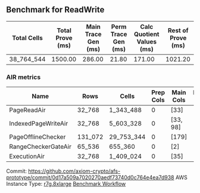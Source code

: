 ## Benchmark for ReadWrite

| Total Cells | Total Prove (ms) | Main Trace Gen (ms) | Perm Trace Gen (ms) | Calc Quotient Values (ms) | Rest of Prove (ms) |
| ----------- | ---------------- | ------------------- | ------------------- | ------------------------- | ------------------ |
| 38_764_544  | 1500.00          | 286.00              | 21.80               | 171.00                    | 1021.20            |

### AIR metrics

| Name                | Rows    | Cells      | Prep Cols | Main Cols | Perm Cols |
| ------------------- | ------- | ---------- | --------- | --------- | --------- |
| PageReadAir         | 32_768  | 1_343_488  | 0         | [33]      | [8]       |
| IndexedPageWriteAir | 32_768  | 5_603_328  | 0         | [33, 98]  | [40]      |
| PageOfflineChecker  | 131_072 | 29_753_344 | 0         | [179]     | [48]      |
| RangeCheckerGateAir | 65_536  | 655_360    | 0         | [2]       | [8]       |
| ExecutionAir        | 32_768  | 1_409_024  | 0         | [35]      | [8]       |

Commit: https://github.com/axiom-crypto/afs-prototype/commit/0d17a509a7020270aedf73740d0c764e4ea7d938
AWS Instance Type: [r7g.8xlarge](https://instances.vantage.sh/aws/ec2/r7g.8xlarge)
[Benchmark Workflow](https://github.com/axiom-crypto/afs-prototype/actions/runs/10257789894)
